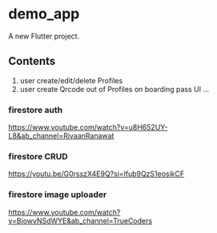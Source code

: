# demo_app

A new Flutter project.

## Contents
1. user create/edit/delete Profiles
2. user create Qrcode out of Profiles on boarding pass UI
...

### firestore auth
https://www.youtube.com/watch?v=u8H652UY-L8&ab_channel=RivaanRanawat

### firestore CRUD
https://youtu.be/G0rsszX4E9Q?si=lfub9QzS1eosikCF  

### firestore image uploader
https://www.youtube.com/watch?v=BjowvNSdWYE&ab_channel=TrueCoders


